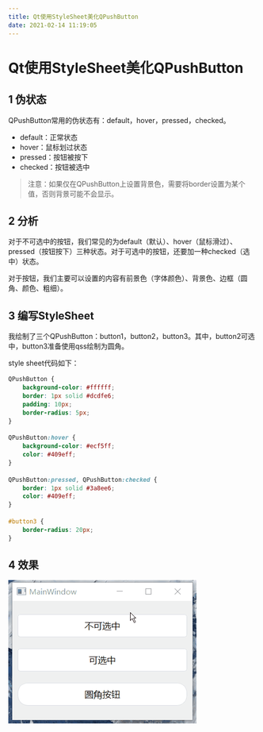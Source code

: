 ```yaml
---
title: Qt使用StyleSheet美化QPushButton
date: 2021-02-14 11:19:05
---
```


# Qt使用StyleSheet美化QPushButton

## 1 伪状态

QPushButton常用的伪状态有：default，hover，pressed，checked。

- default：正常状态
- hover：鼠标划过状态
- pressed：按钮被按下
- checked：按钮被选中

> 注意：如果仅在QPushButton上设置背景色，需要将border设置为某个值，否则背景可能不会显示。

## 2 分析

对于不可选中的按钮，我们常见的为default（默认）、hover（鼠标滑过）、pressed（按钮按下）三种状态。对于可选中的按钮，还要加一种checked（选中）状态。

对于按钮，我们主要可以设置的内容有前景色（字体颜色）、背景色、边框（圆角、颜色、粗细）。

## 3 编写StyleSheet

我绘制了三个QPushButton：button1，button2，button3。其中，button2可选中，button3准备使用qss绘制为圆角。

style sheet代码如下：

```css
QPushButton {
    background-color: #ffffff;
    border: 1px solid #dcdfe6;
    padding: 10px;
    border-radius: 5px;
}

QPushButton:hover {
    background-color: #ecf5ff;
    color: #409eff;
}

QPushButton:pressed, QPushButton:checked {
    border: 1px solid #3a8ee6;
    color: #409eff;
}

#button3 {
    border-radius: 20px;
}
```

## 4 效果

![效果图](/images/QnV4vCNY3rA9PpJ.gif)